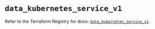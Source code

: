 # `data_kubernetes_service_v1`

Refer to the Terraform Registry for docs: [`data_kubernetes_service_v1`](https://registry.terraform.io/providers/hashicorp/kubernetes/2.28.1/docs/data-sources/service_v1).
